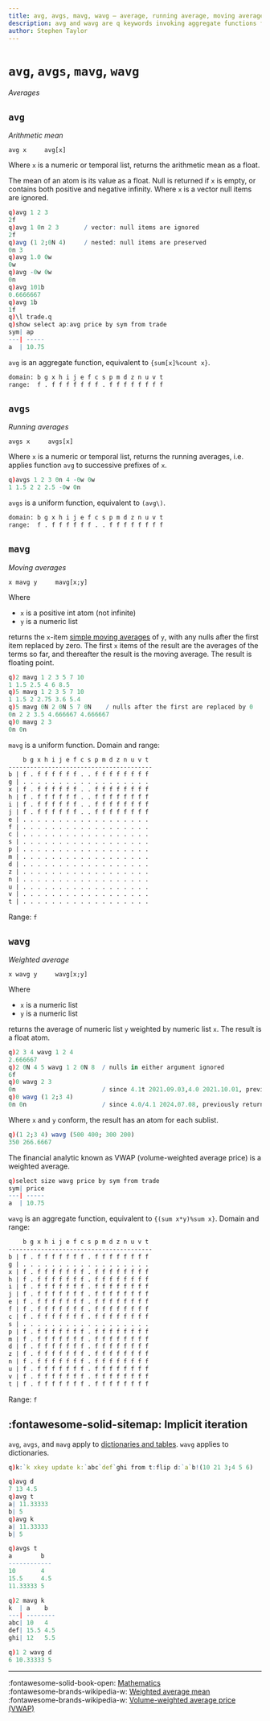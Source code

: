 ```yaml
---
title: avg, avgs, mavg, wavg – average, running average, moving averages, weighted average | Reference | kdb+ and q documentation
description: avg and wavg are q keywords invoking aggregate functions for the arithmetic and weighted means of a vector. avgs and mavgs are q keywords that invoke uniform functions that return the cumulative and moving means of a vector
author: Stephen Taylor
---
```

# `avg`, `avgs`, `mavg`, `wavg`


_Averages_



## `avg`

_Arithmetic mean_

```syntax
avg x     avg[x]
```

Where `x` is a numeric or temporal list,
returns the arithmetic mean as a float.

The mean of an atom is its value as a float.
Null is returned if `x` is empty, or contains both positive and negative infinity. Where `x` is a vector null items are ignored.

```q
q)avg 1 2 3
2f
q)avg 1 0n 2 3       / vector: null items are ignored
2f
q)avg (1 2;0N 4)     / nested: null items are preserved
0n 3
q)avg 1.0 0w
0w
q)avg -0w 0w
0n
q)avg 101b
0.6666667
q)avg 1b
1f
q)\l trade.q
q)show select ap:avg price by sym from trade
sym| ap
---| -----
a  | 10.75
```

`avg` is an aggregate function, equivalent to `{sum[x]%count x}`.

```txt
domain: b g x h i j e f c s p m d z n u v t
range:  f . f f f f f f f . f f f f f f f f
```

## `avgs`

_Running averages_

```syntax
avgs x     avgs[x]
```

Where `x` is a numeric or temporal list,
returns the running averages, i.e. applies function `avg` to successive prefixes of `x`.

```q
q)avgs 1 2 3 0n 4 -0w 0w
1 1.5 2 2 2.5 -0w 0n
```

`avgs` is a uniform function, equivalent to `(avg\)`.

```txt
domain: b g x h i j e f c s p m d z n u v t
range:  f . f f f f f f . . f f f f f f f f
```

## `mavg`

_Moving averages_

```syntax
x mavg y     mavg[x;y]
```

Where

-   `x` is a positive int atom (not infinite)
-   `y` is a numeric list

returns the `x`-item [simple moving averages](https://en.wikipedia.org/wiki/Moving_average#Simple_moving_average) of `y`, with any nulls after the first item replaced by zero. The first `x` items of the result are the averages of the terms so far, and thereafter the result is the moving average. The result is floating point.

```q
q)2 mavg 1 2 3 5 7 10
1 1.5 2.5 4 6 8.5
q)5 mavg 1 2 3 5 7 10
1 1.5 2 2.75 3.6 5.4
q)5 mavg 0N 2 0N 5 7 0N    / nulls after the first are replaced by 0
0n 2 2 3.5 4.666667 4.666667
q)0 mavg 2 3
0n 0n
```

`mavg` is a uniform function.
Domain and range:
```txt
    b g x h i j e f c s p m d z n u v t
----------------------------------------
b | f . f f f f f f . . f f f f f f f f
g | . . . . . . . . . . . . . . . . . .
x | f . f f f f f f . . f f f f f f f f
h | f . f f f f f f . . f f f f f f f f
i | f . f f f f f f . . f f f f f f f f
j | f . f f f f f f . . f f f f f f f f
e | . . . . . . . . . . . . . . . . . .
f | . . . . . . . . . . . . . . . . . .
c | . . . . . . . . . . . . . . . . . .
s | . . . . . . . . . . . . . . . . . .
p | . . . . . . . . . . . . . . . . . .
m | . . . . . . . . . . . . . . . . . .
d | . . . . . . . . . . . . . . . . . .
z | . . . . . . . . . . . . . . . . . .
n | . . . . . . . . . . . . . . . . . .
u | . . . . . . . . . . . . . . . . . .
v | . . . . . . . . . . . . . . . . . .
t | . . . . . . . . . . . . . . . . . .
```
Range: `f`


## `wavg`

_Weighted average_

```syntax
x wavg y     wavg[x;y]
```

Where

-   `x` is a numeric list
-   `y` is a numeric list

returns the average of numeric list `y` weighted by numeric list `x`. The result is a float atom. 

```q
q)2 3 4 wavg 1 2 4
2.666667
q)2 0N 4 5 wavg 1 2 0N 8  / nulls in either argument ignored
6f
q)0 wavg 2 3
0n                        / since 4.1t 2021.09.03,4.0 2021.10.01, previously returned 2.5
q)0 wavg (1 2;3 4)
0n 0n                     / since 4.0/4.1 2024.07.08, previously returned 0n
```

Where `x` and `y` conform, the result has an atom for each sublist.

```q
q)(1 2;3 4) wavg (500 400; 300 200)
350 266.6667
```

The financial analytic known as VWAP (volume-weighted average price) is a weighted average.

```q
q)select size wavg price by sym from trade
sym| price
---| -----
a  | 10.75
```

`wavg` is an aggregate function, equivalent to `{(sum x*y)%sum x}`.
Domain and range:
```txt
    b g x h i j e f c s p m d z n u v t
----------------------------------------
b | f . f f f f f f f . f f f f f f f f
g | . . . . . . . . . . . . . . . . . .
x | f . f f f f f f f . f f f f f f f f
h | f . f f f f f f f . f f f f f f f f
i | f . f f f f f f f . f f f f f f f f
j | f . f f f f f f f . f f f f f f f f
e | f . f f f f f f f . f f f f f f f f
f | f . f f f f f f f . f f f f f f f f
c | f . f f f f f f f . f f f f f f f f
s | . . . . . . . . . . . . . . . . . .
p | f . f f f f f f f . f f f f f f f f
m | f . f f f f f f f . f f f f f f f f
d | f . f f f f f f f . f f f f f f f f
z | f . f f f f f f f . f f f f f f f f
n | f . f f f f f f f . f f f f f f f f
u | f . f f f f f f f . f f f f f f f f
v | f . f f f f f f f . f f f f f f f f
t | f . f f f f f f f . f f f f f f f f
```

Range: `f`


## :fontawesome-solid-sitemap: Implicit iteration

`avg`, `avgs`, and `mavg` apply to [dictionaries and tables](../basics/math.md#dictionaries-and-tables).
`wavg` applies to dictionaries. 

```q
q)k:`k xkey update k:`abc`def`ghi from t:flip d:`a`b!(10 21 3;4 5 6)

q)avg d
7 13 4.5
q)avg t
a| 11.33333
b| 5
q)avg k
a| 11.33333
b| 5

q)avgs t
a        b
------------
10       4
15.5     4.5
11.33333 5

q)2 mavg k
k  | a    b
---| --------
abc| 10   4
def| 15.5 4.5
ghi| 12   5.5

q)1 2 wavg d
6 10.33333 5
```


----
:fontawesome-solid-book-open:
[Mathematics](../basics/math.md)
<br>
:fontawesome-brands-wikipedia-w:
[Weighted average mean](https://en.wikipedia.org/wiki/Weighted_arithmetic_mean "Wikipedia")
<br>
:fontawesome-brands-wikipedia-w:
[Volume-weighted average price (VWAP)](https://en.wikipedia.org/wiki/Volume-weighted_average_price "Wikipedia")


